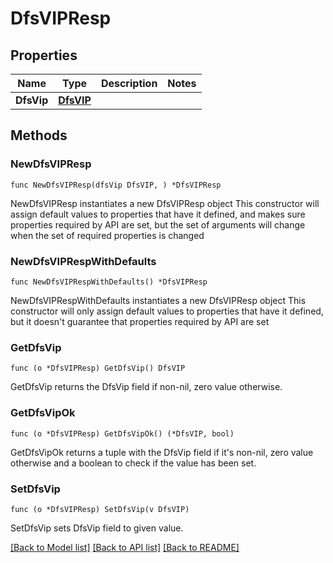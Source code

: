 # DfsVIPResp

## Properties

Name | Type | Description | Notes
------------ | ------------- | ------------- | -------------
**DfsVip** | [**DfsVIP**](DfsVIP.md) |  | 

## Methods

### NewDfsVIPResp

`func NewDfsVIPResp(dfsVip DfsVIP, ) *DfsVIPResp`

NewDfsVIPResp instantiates a new DfsVIPResp object
This constructor will assign default values to properties that have it defined,
and makes sure properties required by API are set, but the set of arguments
will change when the set of required properties is changed

### NewDfsVIPRespWithDefaults

`func NewDfsVIPRespWithDefaults() *DfsVIPResp`

NewDfsVIPRespWithDefaults instantiates a new DfsVIPResp object
This constructor will only assign default values to properties that have it defined,
but it doesn't guarantee that properties required by API are set

### GetDfsVip

`func (o *DfsVIPResp) GetDfsVip() DfsVIP`

GetDfsVip returns the DfsVip field if non-nil, zero value otherwise.

### GetDfsVipOk

`func (o *DfsVIPResp) GetDfsVipOk() (*DfsVIP, bool)`

GetDfsVipOk returns a tuple with the DfsVip field if it's non-nil, zero value otherwise
and a boolean to check if the value has been set.

### SetDfsVip

`func (o *DfsVIPResp) SetDfsVip(v DfsVIP)`

SetDfsVip sets DfsVip field to given value.



[[Back to Model list]](../README.md#documentation-for-models) [[Back to API list]](../README.md#documentation-for-api-endpoints) [[Back to README]](../README.md)


